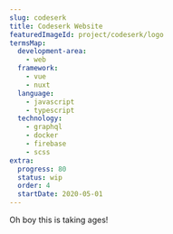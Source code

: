 ```yaml
---
slug: codeserk
title: Codeserk Website
featuredImageId: project/codeserk/logo
termsMap:
  development-area:
    - web
  framework:
    - vue
    - nuxt
  language:
    - javascript
    - typescript
  technology:
    - graphql
    - docker
    - firebase
    - scss
extra:
  progress: 80
  status: wip
  order: 4
  startDate: 2020-05-01
---
```


Oh boy this is taking ages!